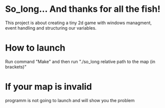 # So_long...  And thanks for all the fish!
This project is about creating a tiny 2d game with windows managment, event handling and structuring our variables.

# How to launch
Run command "Make" and then run "./so_long relative path to the map (in brackets)"

# If your map is invalid
programm is not going to launch and will show you the problem